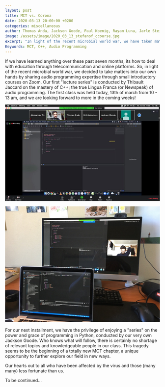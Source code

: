 ```yaml
---
layout: post
title: MCT vs. Corona
date: 2020-03-13 20:00:00 +0200
categories: miscellaneous
author: Thomas Anda, Jackson Goode, Paul Koenig, Rayam Luna, Jarle Steinhovden, Aleksander Tidemann, Gaute Wardenær, Ulrik Halmøy, Tom Ignatius, Thibault Jaccard, Simon Sandvik
image: /assets/image/2020_03_13_stefanof_ccourse.jpg
excerpt: "In light of the recent microbial world war, we have taken matters into our own hands by sharing audio programming expertise through small introductory courses on Zoom."
Keywords: MCT, C++, Audio Programming
---
```


If we have learned anything over these past seven months, its how to deal with education through telecommunication and online platforms. So, in light of the recent microbial world war, we decided to take matters into our own hands by sharing audio programming expertise through small introductory courses on Zoom. Our first "lecture series" is conducted by Thibault Jaccard on the mastery of C++; the true Lingua Franca (or Newspeak) of audio programming. The first class was held today, 13th of march from 10 - 13 am, and we are looking forward to more in the coming weeks!

![C++ course](/assets/image/2020_03_13_stefanof_ccourse.jpg)

![Dual screens](/assets/image/2020_03_13_stefanof_ccourse2.jpg)

For our next installment, we have the privilege of enjoying a "series" on the power and grace of programming in Python, conducted by our very own Jackson Goode. Who knows what will follow, there is certainly no shortage of relevant topics and knowledgeable people in our class. This tragedy seems to be the beginning of a totally new MCT chapter, a unique opportunity to further explore our field in new ways.

Our hearts out to all who have been affected by the virus and those (many many) less fortunate than us.

To be continued...
